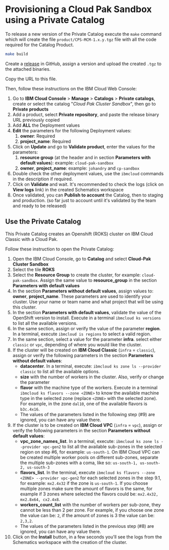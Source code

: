 # Provisioning a Cloud Pak Sandbox using a Private Catalog

To release a new version of the Private Catalog execute the `make` command which will create the file `product/CPS-MCM-1.x.y.tgz` file with all the code required for the Catalog Product.

```bash
make build
```

Create a [release](https://github.com/ibm-build-lab/cloud-pak-sandboxes/releases) in GitHub, assign a version and upload the created `.tgz` to the attached binaries.

Copy the URL to this file.

Then, follow these instructions on the IBM Cloud Web Console:

1. Go to **IBM Cloud Console** > **Manage** > **Catalogs** > **Private catalogs**, create or select the catalog "_Cloud Pak Cluster Sandbox_", then go to **Private products**
2. Add a product, select **Private repository**, and paste the release binary URL previously copied
3. Add **ALL** the Deployment values
4. **Edit** the parameters for the following Deployment values:
   1. **owner**: Required
   2. **project_name**: Required
5. Click on **Update** and go to **Validate product**, enter the values for the parameters:
   1. **resource group** (at the header and in section **Parameters with default values**): example: `cloud-pak-sandbox`
   2. **owner**, **project_name**: example: `johandry` and `cp-sandbox`
6. Double check the other deployment values, use the `ibmcloud` commands in the description if required.
7. Click on **Validate** and wait. It's recommended to check the logs (click on **View logs** link) in the created Schematics workspace
8. Once validated, you can **Publish to account** the Catalog, then to staging and production. (so far just to account until it's validated by the team and ready to be released)

## Use the Private Catalog

This Private Catalog creates an Openshift (ROKS) cluster on IBM Cloud Classic with a Cloud Pak.

Follow these instruction to open the Private Catalog:

1. Open the IBM Cloud Console, go to **Catalog** and select **Cloud-Pak Cluster Sandbox**
2. Select the tile **ROKS**
3. Select the **Resource Group** to create the cluster, for example: `cloud-pak-sandbox`. Assign the same value to **resource_group** in the section **Parameters with default values**
4. In the section **Parameters without default values**, assign values to: **owner**, **project_name**. These parameters are used to identify your cluster. Use your name or team name and what project that will be using this cluster.
5. In the section **Parameters with default values**, validate the value of the OpenShift version to install. Execute in a terminal `ibmcloud ks versions` to list all the available versions.
6. In the same section, assign or verify the value of the parameter **region**. In a terminal, execute `ibmcloud is regions` to select a valid region.
7. In the same section, select a value for the parameter **infra**. select either `classic` or `vpc`, depending of where you would like the cluster.
8. If the cluster will be created on **IBM Cloud Classic** (`infra` = `classic`), assign or verify the following parameters in the section **Parameters without default values**:
   - **datacenter**. In a terminal, execute: `ibmcloud ks zone ls --provider classic` to list all the available options.
   - **size** with the number of workers in the cluster. Also, verify or change the parameter
   - **flavor** with the machine type of the workers. Execute in a terminal `ibmcloud ks flavors --zone <ZONE>` to know the available machine type in the selected zone (replace `<ZONE>` with the selected zone). For example, in the zone `dal10`, one of the available flavors is `b3c.4x16`.
   - The values of the parameters listed in the following step (#9) are ignored, you can have any value there.
9. If the cluster is to be created on **IBM Cloud VPC** (`infra` = `vpc`), assign or verify the following parameters in the section **Parameters without default values**:
   - **vpc_zone_names_list**. In a terminal, execute: `ibmcloud ks zone ls --provider vpc-gen2` to list all the available sub-zones in the selected region on step #6, for example: `us-south-1`. On IBM Cloud VPC can be created multiple worker pools on different sub-zones, separate the multiple sub-zones with a coma, like so: `us-south-1, us-south-2, us-south-3`
   - **flavors_list**. In the terminal, execute `ibmcloud ks flavors --zone <ZONE> --provider vpc-gen2` for each selected zones in the step 9.1, for example: `mx2.4x32` if the zone is `us-south-1`. If you choose multiple zones make sure the amount of flavors is the same, for example if 3 zones where selected the flavors could be: `mx2.4x32, mx2.8x64, cx2.4x8`.
   - **workers_count_list** with the number of workers per sub-zone, they cannot be less than 2 per zone. For example, if you choose one zone the value can be: `2`, if the amount of zones is 3 the value can be: `2,3,2`.
   - The values of the parameters listed in the previous step (#8) are ignored, you can have any value there.
10. Click on the **Install** button, in a few seconds you'll see the logs from the Schematics workspace with the creation of the cluster.
